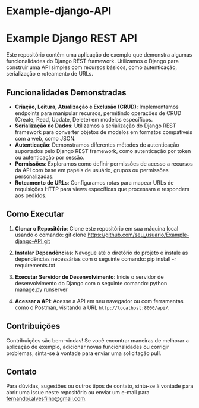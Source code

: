 # Example-django-API
 
# Example Django REST API

Este repositório contém uma aplicação de exemplo que demonstra algumas funcionalidades do Django REST framework. Utilizamos o Django para construir uma API simples com recursos básicos, como autenticação, serialização e roteamento de URLs.

## Funcionalidades Demonstradas

- **Criação, Leitura, Atualização e Exclusão (CRUD)**: Implementamos endpoints para manipular recursos, permitindo operações de CRUD (Create, Read, Update, Delete) em modelos específicos.
- **Serialização de Dados**: Utilizamos a serialização do Django REST framework para converter objetos de modelos em formatos compatíveis com a web, como JSON.
- **Autenticação**: Demonstramos diferentes métodos de autenticação suportados pelo Django REST framework, como autenticação por token ou autenticação por sessão.
- **Permissões**: Exploramos como definir permissões de acesso a recursos da API com base em papéis de usuário, grupos ou permissões personalizadas.
- **Roteamento de URLs**: Configuramos rotas para mapear URLs de requisições HTTP para views específicas que processam e respondem aos pedidos.

## Como Executar

1. **Clonar o Repositório**: Clone este repositório em sua máquina local usando o comando:
git clone https://github.com/seu_usuario/Example-django-API.git


2. **Instalar Dependências**: Navegue até o diretório do projeto e instale as dependências necessárias com o seguinte comando:
pip install -r requirements.txt

    
3. **Executar Servidor de Desenvolvimento**: Inicie o servidor de desenvolvimento do Django com o seguinte comando:
python manage.py runserver


4. **Acessar a API**: Acesse a API em seu navegador ou com ferramentas como o Postman, visitando a URL `http://localhost:8000/api/`.

## Contribuições

Contribuições são bem-vindas! Se você encontrar maneiras de melhorar a aplicação de exemplo, adicionar novas funcionalidades ou corrigir problemas, sinta-se à vontade para enviar uma solicitação pull.


## Contato

Para dúvidas, sugestões ou outros tipos de contato, sinta-se à vontade para abrir uma issue neste repositório ou enviar um e-mail para [fernandoj.alvesfilho@gmail.com](mailto:fernandoj.alvesfilho@gmail.com).
